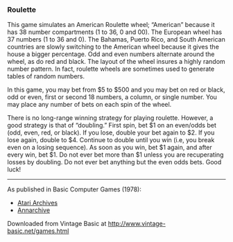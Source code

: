 ### Roulette

This game simulates an American Roulette wheel; “American” because it has 38 number compartments (1 to 36, 0 and 00). The European wheel has 37 numbers (1 to 36 and 0). The Bahamas, Puerto Rico, and South American countries are slowly switching to the American wheel because it gives the house a bigger percentage. Odd and even numbers alternate around the wheel, as do red and black. The layout of the wheel insures a highly random number pattern. In fact, roulette wheels are sometimes used to generate tables of random numbers.

In this game, you may bet from $5 to $500 and you may bet on red or black, odd or even, first or second 18 numbers, a column, or single number. You may place any number of bets on each spin of the wheel.

There is no long-range winning strategy for playing roulette. However, a good strategy is that of “doubling.” First spin, bet $1 on an even/odds bet (odd, even, red, or black). If you lose, double your bet again to $2. If you lose again, double to $4. Continue to double until you win (i.e, you break even on a losing sequence). As soon as you win, bet $1 again, and after every win, bet $1. Do not ever bet more than $1 unless you are recuperating losses by doubling. Do not ever bet anything but the even odds bets. Good luck!

---

As published in Basic Computer Games (1978):
- [Atari Archives](https://www.atariarchives.org/basicgames/showpage.php?page=138)
- [Annarchive](https://annarchive.com/files/Basic_Computer_Games_Microcomputer_Edition.pdf#page=153)

Downloaded from Vintage Basic at
http://www.vintage-basic.net/games.html
